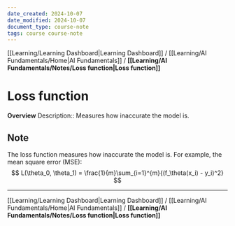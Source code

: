 ```yaml
---
date_created: 2024-10-07
date_modified: 2024-10-07
document_type: course-note
tags: course course-note
---
```

[[Learning/Learning Dashboard|Learning Dashboard]] / [[Learning/AI Fundamentals/Home|AI Fundamentals]] / **[[Learning/AI Fundamentals/Notes/Loss function|Loss function]]**
# Loss function
**Overview**
Description:: Measures how inaccurate the model is.

## Note

The loss function measures how inaccurate the model is. For example, the mean square error (MSE):
$$
L(\theta_0, \theta_1) = \frac{1}{m}\sum_{i=1}^{m}{(f_\theta(x_i) - y_i)^2}
$$

---
[[Learning/Learning Dashboard|Learning Dashboard]] / [[Learning/AI Fundamentals/Home|AI Fundamentals]] / **[[Learning/AI Fundamentals/Notes/Loss function|Loss function]]**